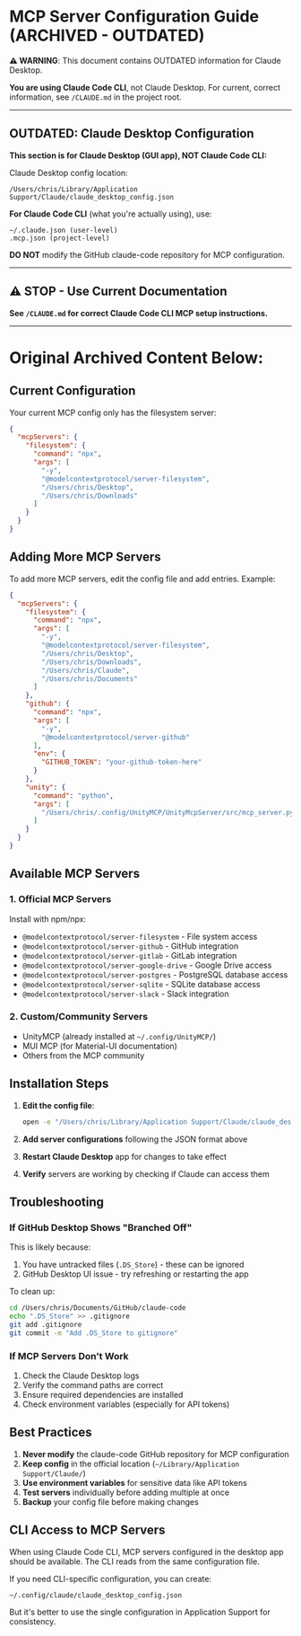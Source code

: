 # MCP Server Configuration Guide (ARCHIVED - OUTDATED)

**⚠️ WARNING**: This document contains OUTDATED information for Claude Desktop.

**You are using Claude Code CLI**, not Claude Desktop. For current, correct information, see `/CLAUDE.md` in the project root.

---

## OUTDATED: Claude Desktop Configuration

**This section is for Claude Desktop (GUI app), NOT Claude Code CLI:**

Claude Desktop config location:
```
/Users/chris/Library/Application Support/Claude/claude_desktop_config.json
```

**For Claude Code CLI** (what you're actually using), use:
```
~/.claude.json (user-level)
.mcp.json (project-level)
```

**DO NOT** modify the GitHub claude-code repository for MCP configuration.

---

## ⚠️ STOP - Use Current Documentation

**See `/CLAUDE.md` for correct Claude Code CLI MCP setup instructions.**

---

# Original Archived Content Below:

## Current Configuration
Your current MCP config only has the filesystem server:
```json
{
  "mcpServers": {
    "filesystem": {
      "command": "npx",
      "args": [
        "-y",
        "@modelcontextprotocol/server-filesystem",
        "/Users/chris/Desktop",
        "/Users/chris/Downloads"
      ]
    }
  }
}
```

## Adding More MCP Servers
To add more MCP servers, edit the config file and add entries. Example:

```json
{
  "mcpServers": {
    "filesystem": {
      "command": "npx",
      "args": [
        "-y",
        "@modelcontextprotocol/server-filesystem",
        "/Users/chris/Desktop",
        "/Users/chris/Downloads",
        "/Users/chris/Claude",
        "/Users/chris/Documents"
      ]
    },
    "github": {
      "command": "npx",
      "args": [
        "-y",
        "@modelcontextprotocol/server-github"
      ],
      "env": {
        "GITHUB_TOKEN": "your-github-token-here"
      }
    },
    "unity": {
      "command": "python",
      "args": [
        "/Users/chris/.config/UnityMCP/UnityMcpServer/src/mcp_server.py"
      ]
    }
  }
}
```

## Available MCP Servers

### 1. Official MCP Servers
Install with npm/npx:
- `@modelcontextprotocol/server-filesystem` - File system access
- `@modelcontextprotocol/server-github` - GitHub integration
- `@modelcontextprotocol/server-gitlab` - GitLab integration
- `@modelcontextprotocol/server-google-drive` - Google Drive access
- `@modelcontextprotocol/server-postgres` - PostgreSQL database access
- `@modelcontextprotocol/server-sqlite` - SQLite database access
- `@modelcontextprotocol/server-slack` - Slack integration

### 2. Custom/Community Servers
- UnityMCP (already installed at `~/.config/UnityMCP/`)
- MUI MCP (for Material-UI documentation)
- Others from the MCP community

## Installation Steps

1. **Edit the config file**:
   ```bash
   open -e "/Users/chris/Library/Application Support/Claude/claude_desktop_config.json"
   ```

2. **Add server configurations** following the JSON format above

3. **Restart Claude Desktop** app for changes to take effect

4. **Verify** servers are working by checking if Claude can access them

## Troubleshooting

### If GitHub Desktop Shows "Branched Off"
This is likely because:
1. You have untracked files (`.DS_Store`) - these can be ignored
2. GitHub Desktop UI issue - try refreshing or restarting the app

To clean up:
```bash
cd /Users/chris/Documents/GitHub/claude-code
echo ".DS_Store" >> .gitignore
git add .gitignore
git commit -m "Add .DS_Store to gitignore"
```

### If MCP Servers Don't Work
1. Check the Claude Desktop logs
2. Verify the command paths are correct
3. Ensure required dependencies are installed
4. Check environment variables (especially for API tokens)

## Best Practices

1. **Never modify** the claude-code GitHub repository for MCP configuration
2. **Keep config** in the official location (`~/Library/Application Support/Claude/`)
3. **Use environment variables** for sensitive data like API tokens
4. **Test servers** individually before adding multiple at once
5. **Backup** your config file before making changes

## CLI Access to MCP Servers

When using Claude Code CLI, MCP servers configured in the desktop app should be available. The CLI reads from the same configuration file.

If you need CLI-specific configuration, you can create:
```
~/.config/claude/claude_desktop_config.json
```

But it's better to use the single configuration in Application Support for consistency.